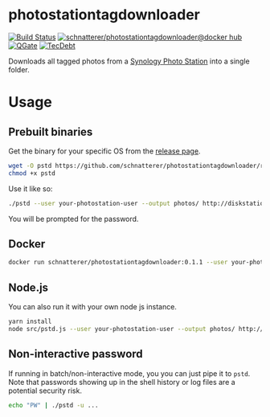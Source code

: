 # photostationtagdownloader

[![Build Status](https://travis-ci.org/schnatterer/photostationtagdownloader.svg?branch=develop)](https://travis-ci.org/schnatterer/photostationtagdownloader)
[![schnatterer/photostationtagdownloader@docker hub](https://images.microbadger.com/badges/image/schnatterer/photostationtagdownloader.svg)](https://hub.docker.com/r/schnatterer/photostationtagdownloader/)
[![QGate](https://sonarcloud.io/api/project_badges/measure?project=info.schnatterer.photostationtagdownloader&metric=alert_status)](https://sonarcloud.io/dashboard?id=info.schnatterer.photostationtagdownloader)
[![TecDebt](https://sonarcloud.io/api/project_badges/measure?project=info.schnatterer.photostationtagdownloader&metric=sqale_index)](https://sonarcloud.io/dashboard?id=info.schnatterer.photostationtagdownloader)

Downloads all tagged photos from a [Synology Photo Station](https://www.synology.com/dsm/feature/photo_station) into a single folder.

# Usage

## Prebuilt binaries

Get the binary for your specific OS from the [release page](https://github.com/schnatterer/photostationtagdownloader/releases).

```bash
wget -O pstd https://github.com/schnatterer/photostationtagdownloader/releases/download/0.1.1/pstd-linux-x64
chmod +x pstd
```

Use it like so:

```bash
./pstd --user your-photostation-user --output photos/ http://diskstation
```

You will be prompted for the password.

## Docker

```bash
docker run schnatterer/photostationtagdownloader:0.1.1 --user your-photostation-user --output photos/ http://diskstation
```

## Node.js

You can also run it with your own node js instance.

```bash
yarn install
node src/pstd.js --user your-photostation-user --output photos/ http://diskstation
```

## Non-interactive password

If running in batch/non-interactive mode, you you can just pipe it to `pstd`.
Note that passwords showing up in the shell history or log files are a potential security risk.

```bash
echo "PW" | ./pstd -u ...
```
 